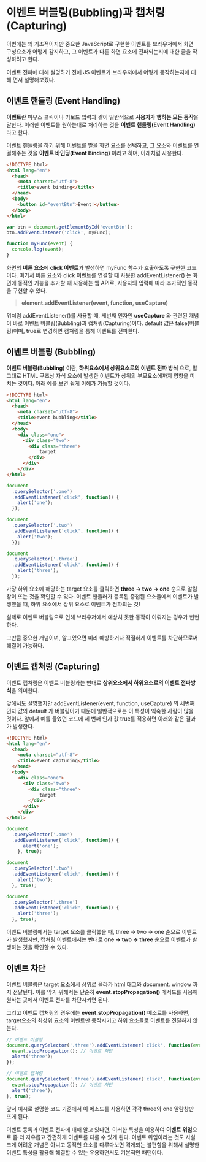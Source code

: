 이벤트 버블링(Bubbling)과 캡처링(Capturing)
===

이번에는 꽤 기초적이지만 중요한 JavaScript로 구현한 이벤트를 브라우저에서 화면 구성요소가 어떻게 감지하고, 그 이벤트가 다른 화면 요소에 전파되는지에 대한 글을 작성하려고 한다.

이벤트 전파에 대해 설명하기 전에 JS 이벤트가 브라우저에서 어떻게 동작하는지에 대해 먼저 설명해보겠다.

## 이벤트 핸들링 (Event Handling)
**이벤트**란 마우스 클릭이나 키보드 입력과 같이 일반적으로  **사용자가 행하는 모든 동작**을 말한다. 이러한 이벤트를 원하는대로 처리하는 것을 **이벤트 핸들링(Event Handling)** 라고 한다.

이벤트 핸들링을 하기 위해 이벤트를 받을 화면 요소를 선택하고,
그 요소와 이벤트를 연결해주는 것을 **이벤트 바인딩(Event Binding)** 이라고 하며, 아래처럼 사용한다.

```html
<!DOCTYPE html>
<html lang="en">
  <head>
    <meta charset="utf-8">
    <title>event binding</title>
  </head>
  <body>
    <button id="eventBtn">Event!</button>
  </body>
</html>
```

```js
var btn = document.getElementById('eventBtn');
btn.addEventListener('click', myFunc);

function myFunc(event) {
  console.log(event);
}
```
화면의 **버튼 요소**에 **click 이벤트**가 발생하면 myFunc 함수가 호출하도록 구현한 코드이다. 여기서 버튼 요소와 click 이벤트를 연결할 때 사용한 addEventListener() 는 화면에 동적인 기능을 추가할 때 사용하는 웹 API로, 사용자의 입력에 따라 추가적인 동작을 구현할 수 있다. 

> **element.addEventListener(event, function, useCapture)**

위처럼 addEventListener()를 사용할 때, 세번째 인자인 **useCapture** 와 관련된 개념이 바로 이벤트 버블링(Bubbling)과 캡쳐링(Capturing)이다. default 값은 false(버블링)이며, true로 변경하면 캠쳐링을 통해 이벤트를 전파한다.

## 이벤트 버블링 (Bubbling)
**이벤트 버블링(Bubbling)** 이란, **하위요소에서 상위요소로의 이벤트 전파 방식** 으로, 말 그대로 HTML 구조상 자식 요소에 발생한 이벤트가 상위의 부모요소에까지 영향을 미치는 것이다. 아래 예를 보면 쉽게 이해가 가능할 것이다.

```html
<!DOCTYPE html>
<html lang="en">
  <head>
    <meta charset="utf-8">
    <title>event bubbling</title>
  </head>
  <body>
    <div class="one">
      <div class="two">
        <div class="three">
            target
        </div>
      </div>
    </div>
</html>
```

```js
document
  .querySelector('.one')
  .addEventListener('click', function() {
    alert('one');
  });

document
  .querySelector('.two')
  .addEventListener('click', function() {
    alert('two');
  });

document
  .querySelector('.three')
  .addEventListener('click', function() {
    alert('three');
  });
```

가장 하위 요소에 해당하는 target 요소를 클릭하면 **three -> two -> one** 순으로 알림창이 뜨는 것을 확인할 수 있다. 이벤트 핸들러가 등록된 중첩된 요소들에서 이벤트가 발생했을 때, 하위 요소에서 상위 요소로 이벤트가 전파되는 것!


실제로 이벤트 버블링으로 인해 브라우저에서 예상치 못한 동작이 이뤄지는 경우가 빈번하다. 

그만큼 중요한 개념이며, 알고있으면 미리 예방하거나 적절하게 이벤트를 차단하므로써 해결이 가능하다.

## 이벤트 캡쳐링 (Capturing)
이벤트 캡쳐링은 이벤트 버블링과는 반대로 **상위요소에서 하위요소로의 이벤트 전파방식**을 의미한다.

앞에서도 설명했지만 addEventListener(event, function, useCapture) 의 세번째 인자 값의 default 가 버블링이기 때문에 일반적으로는 이 특성이 익숙한 사람이 많을 것이다. 앞에서 예를 들었던 코드에 세 번째 인자 값 true를 적용하면 아래와 같은 결과가 발생한다.

```html
<!DOCTYPE html>
<html lang="en">
  <head>
    <meta charset="utf-8">
    <title>event capturing</title>
  </head>
  <body>
    <div class="one">
      <div class="two">
        <div class="three">
            target
        </div>
      </div>
    </div>
</html>
```

```js
document
  .querySelector('.one')
  .addEventListener('click', function() {
      alert('one');
    }, true);

document
  .querySelector('.two')
  .addEventListener('click', function() {
    alert('two');
  }, true);

document
  .querySelector('.three')
  .addEventListener('click', function() {
    alert('three');
  }, true);
```

이벤트 버블링에서는 target 요소를 클릭했을 때, three -> two -> one 순으로 이벤트가 발생했지만, 캡쳐링 이벤트에서는 반대로 **one -> two -> three** 순으로 이벤트가 발생하는 것을 확인할 수 있다.

## 이벤트 차단
이벤트 버블링은 target 요소에서 상위로 올라가 html 태그와 document. window 까지 전달된다. 이를 막기 위해서는 단순히 **event.stopPropagation()** 메서드를 사용해 원하는 곳에서 이벤트 전파를 차단시키면 된다.


그리고 이벤트 캡처링의 경우에는 **event.stopPropagation()** 메소르를 사용하면, target요소의 최상위 요소의 이벤트만 동작시키고 하위 요소들로 이벤트를 전달하지 않는다. 

```js
// 이벤트 버블링
document.querySelector('.three').addEventListener('click', function(event) {
  event.stopPropagation(); // 이벤트 차단
  alert('three');
});
```

```js
// 이벤트 캡쳐링
document.querySelector('.three').addEventListener('click', function(event) {
  event.stopPropagation(); // 이벤트 차단
  alert('three');
}, true);
```
앞서 예시로 설명한 코드 기준에서 이 메소드를 사용하면 각각 three와 one 알람창만 뜨게 된다.


이벤트 등록과 이벤트 전파에 대해 알고 있다면, 이러한 특성을 이용하여 **이벤트 위임**으로 좀 더 자유롭고 간편하게 이벤트를 다룰 수 있게 된다. 이벤트 위임이라는 것도 사실 크게 어려운 개념은 아니고 동적인 요소를 다루다보면 겪게되는 불편함을 위해서 설명한 이벤트 특성을 활용해 해결할 수 있는 유용하면서도 기본적인 패턴이다.